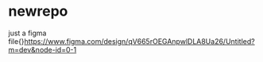 # newrepo
just a figma file{}https://www.figma.com/design/qV665rOEGAnpwlDLA8Ua26/Untitled?m=dev&node-id=0-1
